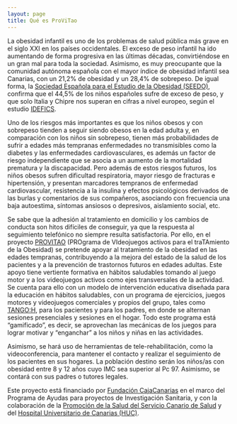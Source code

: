 ```yaml
---
layout: page
title: Qué es ProViTao
---
```


La obesidad infantil es uno de los problemas de salud pública más grave en el
siglo XXI en los países occidentales. El exceso de peso infantil ha ido
aumentando de forma progresiva en las últimas décadas, convirtiéndose en un
gran mal para toda la sociedad. Asimismo, es muy preocupante que la comunidad
autónoma española con el mayor índice de obesidad infantil sea Canarias, con un
21,2% de obesidad y un 28,4% de sobrepeso. De igual forma, la [Sociedad
Española para el Estudio de la Obesidad (SEEDO)](http://www.seedo.es/),
confirma que el 44,5% de los niños españoles sufre de exceso de peso, y que
solo Italia y Chipre nos superan en cifras a nivel europeo, según el estudio
[IDEFICS](http://www.ideficsstudy.eu/Idefics/).

Uno de los riesgos más importantes es que los niños obesos y con sobrepeso
tienden a seguir siendo obesos en la edad adulta y, en comparación con los
niños sin sobrepeso, tienen más probabilidades de sufrir a edades más tempranas
enfermedades no transmisibles como la diabetes y las enfermedades
cardiovasculares, es además un factor de riesgo independiente que se asocia a
un aumento de la mortalidad prematura y la discapacidad. Pero además de estos
riesgos futuros, los niños obesos sufren dificultad respiratoria, mayor riesgo
de fracturas e hipertensión, y presentan marcadores tempranos de enfermedad
cardiovascular, resistencia a la insulina y efectos psicológicos derivados de
las burlas y comentarios de sus compañeros, asociando con frecuencia una baja
autoestima, síntomas ansiosos o depresivos, aislamiento social, etc.

Se sabe que la adhesión al tratamiento en domicilio y los cambios de conducta
son hitos difíciles de conseguir, ya que la respuesta al seguimiento telefónico
no siempre resulta satisfactoria. Por ello, en el proyecto
[PROVITAO](http://videm.es/provitao) (PROgrama de VIdeojuegos activos para el
traTAmiento de la Obesidad) se pretende apoyar al tratamiento de la obesidad en
las edades tempranas, contribuyendo a la mejora del estado de la salud de los
pacientes y a la prevención de trastornos futuros en edades adultas. Este apoyo
tiene vertiente formativa en hábitos saludables tomando al juego motor y a los
videojuegos activos como ejes transversales de la actividad. Se cuenta para
ello con un modelo de intervención educativa diseñada para la educación en
hábitos saludables, con un programa de ejercicios, juegos motores y videojuegos
comerciales y propios del grupo, tales como [TANGO:H](http://tangoh.iter.es/),
para los pacientes y para los padres, en donde se alternan sesiones
presenciales y sesiones en el hogar. Todo este programa está “gamificado”, es
decir, se aprovechan las mecánicas de los juegos para lograr motivar y
“enganchar” a los niños y niñas en las actividades.

Asimismo, se hará uso de herramientas de tele-rehabilitación, como la
videoconferencia, para mantener el contacto y realizar el seguimiento de los
pacientes en sus hogares. La población destino serán los niños/as con obesidad
entre 8 y 12 años cuyo IMC sea superior al Pc 97. Asimismo, se contará con sus
padres o tutores legales.

Este proyecto está financiado por [Fundación
CajaCanarias](http://www.cajacanarias.com/microsites/ayudas-investigacion-sanitaria/index.php?accion=resolucion)
en el marco del Programa de Ayudas para proyectos de Investigación Sanitaria, y
con la colaboración de la [Promoción de la Salud del Servicio Canario de
Salud](http://www2.gobiernodecanarias.org/sanidad/scs/organica.jsp?idCarpeta=7e922394-a9a4-11dd-b574-dd4e320f085c)
y del [Hospital Universitario de Canarias
(HUC)](http://www2.gobiernodecanarias.org/sanidad/scs/organica.jsp?idCarpeta=3da5f513-541b-11de-9665-998e1388f7ed).
